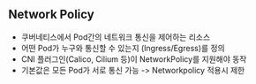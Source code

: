 ## Network Policy

- 쿠버네티스에서 Pod간의 네트워크 통신을 제어하는 리소스 
- 어떤 Pod가 누구와 통신할 수 있는지 (Ingress/Egress)를 정의 
- CNI 플러그인(Calico, Cilium 등)이 NetworkPolicy를 지원해야 동작
- 기본값은 모든 Pod가 서로 통신 가능 -> Networkpolicy 적용시 제한 

